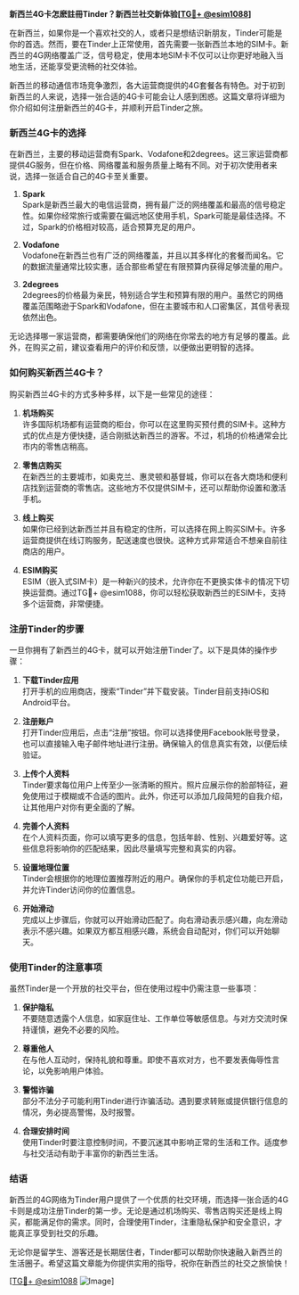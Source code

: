 **新西兰4G卡怎麽註冊Tinder？新西兰社交新体验[[TG💪+ @esim1088](https://t.me/s/esim1088)]**

在新西兰，如果你是一个喜欢社交的人，或者只是想结识新朋友，Tinder可能是你的首选。然而，要在Tinder上正常使用，首先需要一张新西兰本地的SIM卡。新西兰的4G网络覆盖广泛，信号稳定，使用本地SIM卡不仅可以让你更好地融入当地生活，还能享受更流畅的社交体验。

新西兰的移动通信市场竞争激烈，各大运营商提供的4G套餐各有特色。对于初到新西兰的人来说，选择一张合适的4G卡可能会让人感到困惑。这篇文章将详细为你介绍如何注册新西兰的4G卡，并顺利开启Tinder之旅。

### 新西兰4G卡的选择

在新西兰，主要的移动运营商有Spark、Vodafone和2degrees。这三家运营商都提供4G服务，但在价格、网络覆盖和服务质量上略有不同。对于初次使用者来说，选择一张适合自己的4G卡至关重要。

1. **Spark**  
   Spark是新西兰最大的电信运营商，拥有最广泛的网络覆盖和最高的信号稳定性。如果你经常旅行或需要在偏远地区使用手机，Spark可能是最佳选择。不过，Spark的价格相对较高，适合预算充足的用户。

2. **Vodafone**  
   Vodafone在新西兰也有广泛的网络覆盖，并且以其多样化的套餐而闻名。它的数据流量通常比较实惠，适合那些希望在有限预算内获得足够流量的用户。

3. **2degrees**  
   2degrees的价格最为亲民，特别适合学生和预算有限的用户。虽然它的网络覆盖范围略逊于Spark和Vodafone，但在主要城市和人口密集区，其信号表现依然出色。

无论选择哪一家运营商，都需要确保他们的网络在你常去的地方有足够的覆盖。此外，在购买之前，建议查看用户的评价和反馈，以便做出更明智的选择。

### 如何购买新西兰4G卡？

购买新西兰4G卡的方式多种多样，以下是一些常见的途径：

1. **机场购买**  
   许多国际机场都有运营商的柜台，你可以在这里购买预付费的SIM卡。这种方式的优点是方便快捷，适合刚抵达新西兰的游客。不过，机场的价格通常会比市内的零售店稍高。

2. **零售店购买**  
   在新西兰的主要城市，如奥克兰、惠灵顿和基督城，你可以在各大商场和便利店找到运营商的零售店。这些地方不仅提供SIM卡，还可以帮助你设置和激活手机。

3. **线上购买**  
   如果你已经到达新西兰并且有稳定的住所，可以选择在网上购买SIM卡。许多运营商提供在线订购服务，配送速度也很快。这种方式非常适合不想亲自前往商店的用户。

4. **ESIM购买**  
   ESIM（嵌入式SIM卡）是一种新兴的技术，允许你在不更换实体卡的情况下切换运营商。通过TG💪+ @esim1088，你可以轻松获取新西兰的ESIM卡，支持多个运营商，非常便捷。

### 注册Tinder的步骤

一旦你拥有了新西兰的4G卡，就可以开始注册Tinder了。以下是具体的操作步骤：

1. **下载Tinder应用**  
   打开手机的应用商店，搜索“Tinder”并下载安装。Tinder目前支持iOS和Android平台。

2. **注册账户**  
   打开Tinder应用后，点击“注册”按钮。你可以选择使用Facebook账号登录，也可以直接输入电子邮件地址进行注册。确保输入的信息真实有效，以便后续验证。

3. **上传个人资料**  
   Tinder要求每位用户上传至少一张清晰的照片。照片应展示你的脸部特征，避免使用过于模糊或不合适的图片。此外，你还可以添加几段简短的自我介绍，让其他用户对你有更全面的了解。

4. **完善个人资料**  
   在个人资料页面，你可以填写更多的信息，包括年龄、性别、兴趣爱好等。这些信息将影响你的匹配结果，因此尽量填写完整和真实的内容。

5. **设置地理位置**  
   Tinder会根据你的地理位置推荐附近的用户。确保你的手机定位功能已开启，并允许Tinder访问你的位置信息。

6. **开始滑动**  
   完成以上步骤后，你就可以开始滑动匹配了。向右滑动表示感兴趣，向左滑动表示不感兴趣。如果双方都互相感兴趣，系统会自动配对，你们可以开始聊天。

### 使用Tinder的注意事项

虽然Tinder是一个开放的社交平台，但在使用过程中仍需注意一些事项：

1. **保护隐私**  
   不要随意透露个人信息，如家庭住址、工作单位等敏感信息。与对方交流时保持谨慎，避免不必要的风险。

2. **尊重他人**  
   在与他人互动时，保持礼貌和尊重。即使不喜欢对方，也不要发表侮辱性言论，以免影响用户体验。

3. **警惕诈骗**  
   部分不法分子可能利用Tinder进行诈骗活动。遇到要求转账或提供银行信息的情况，务必提高警惕，及时报警。

4. **合理安排时间**  
   使用Tinder时要注意控制时间，不要沉迷其中影响正常的生活和工作。适度参与社交活动有助于丰富你的新西兰生活。

### 结语

新西兰的4G网络为Tinder用户提供了一个优质的社交环境，而选择一张合适的4G卡则是成功注册Tinder的第一步。无论是通过机场购买、零售店购买还是线上购买，都能满足你的需求。同时，合理使用Tinder，注重隐私保护和安全意识，才能真正享受到社交的乐趣。

无论你是留学生、游客还是长期居住者，Tinder都可以帮助你快速融入新西兰的生活圈子。希望这篇文章能为你提供实用的指导，祝你在新西兰的社交之旅愉快！

[[TG💪+ @esim1088](https://t.me/s/esim1088) ![Image](https://i.postimg.cc/4NQfJmqS/Snipaste-2025-05-13-00-14-12.png)]